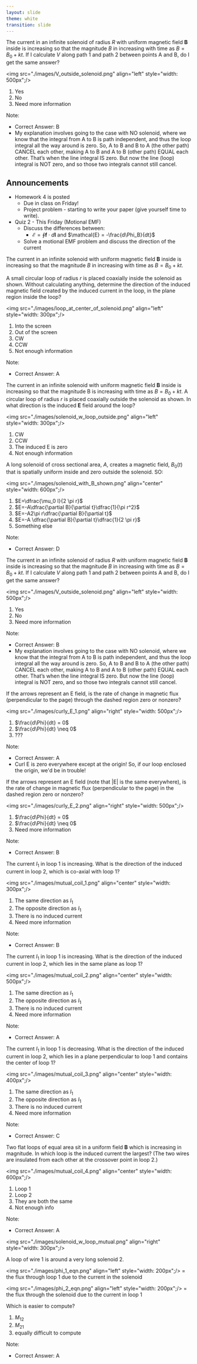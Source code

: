 ```yaml
---
layout: slide
theme: white
transition: slide
---
```


<section data-markdown>

The current in an infinite solenoid of radius $R$ with uniform magnetic field $\mathbf{B}$ inside is increasing so that the magnitude $B$ in increasing with time as $B=B_0+kt$.  If I calculate $V$ along path 1 and path 2 between points A and B, do I get the same answer?

<img src="./images/V_outside_solenoid.png" align="left" style="width: 500px";/>


1. Yes
2. No
3. Need more information

Note:
* Correct Answer: B
* My explanation involves going to the case with NO solenoid, where we know that the integral from A to B is path independent, and thus the loop integral all the way around is zero. So, A to B and B to A (the other path) CANCEL each other, making A to B and A to B (other path) EQUAL each other. That’s when the line integral IS zero. But now the line (loop) integral is NOT zero, and so those two integrals cannot still cancel.

</section>

<section data-markdown>

## Announcements

* Homework 4 is posted
  * Due in class on Friday!
  * Project problem - starting to write your paper (give yourself time to write).
* Quiz 2 - This Friday (Motional EMF)
  * Discuss the differences between:
    * $\mathcal{E} = \oint \mathbf{f} \cdot d\mathbf{l}$ and $\mathcal{E} = -\frac{d\Phi_B}{dt}$
  * Solve a motional EMF problem and discuss the direction of the current

</section>

<section data-markdown>

The current in an infinite solenoid with uniform magnetic field $\mathbf{B}$ inside is increasing so that the magnitude $B$ in increasing with time as $B=B_0+kt$.

A small circular loop of radius $r$ is placed coaxially inside the solenoid as shown.  Without calculating anything, determine the direction of the induced magnetic field created by the induced current in the loop, in the plane region inside the loop?

<img src="./images/loop_at_center_of_solenoid.png" align="left" style="width: 300px";/>


1. Into the screen
2. Out of the screen
3. CW
4. CCW
5. Not enough information

Note:
* Correct Answer: A
</section>

<section data-markdown>

The current in an infinite solenoid with uniform magnetic field $\mathbf{B}$ inside is increasing so that the magnitude B is increasing with time as $B=B_0+kt$. A circular loop of radius $r$ is placed coaxially outside the solenoid as shown.  In what direction is the induced $\mathbf{E}$ field around the loop?

<img src="./images/solenoid_w_loop_outside.png" align="left" style="width: 300px";/>


1. CW
2. CCW
3. The induced E is zero
4. Not enough information


</section>

<section data-markdown>

A long solenoid of cross sectional area, $A$, creates a magnetic field, $B_0(t)$ that is spatially uniform inside and zero outside the solenoid. SO:

<img src="./images/solenoid_with_B_shown.png" align="center" style="width: 600px";/>


1. $E=\dfrac{\mu_0 I}{2 \pi r}$
2. $E=-A\dfrac{\partial B}{\partial t}\dfrac{1}{\pi r^2}$
3. $E=-A2\pi r\dfrac{\partial B}{\partial t}$
4. $E=-A \dfrac{\partial B}{\partial t}\dfrac{1}{2 \pi r}$
5. Something else

Note:
* Correct Answer: D

</section>

<section data-markdown>

The current in an infinite solenoid of radius $R$ with uniform magnetic field $\mathbf{B}$ inside is increasing so that the magnitude $B$ in increasing with time as $B=B_0+kt$.  If I calculate $V$ along path 1 and path 2 between points A and B, do I get the same answer?

<img src="./images/V_outside_solenoid.png" align="left" style="width: 500px";/>


1. Yes
2. No
3. Need more information

Note:
* Correct Answer: B
* My explanation involves going to the case with NO solenoid, where we know that the integral from A to B is path independent, and thus the loop integral all the way around is zero. So, A to B and B to A (the other path) CANCEL each other, making A to B and A to B (other path) EQUAL each other. That’s when the line integral IS zero. But now the line (loop) integral is NOT zero, and so those two integrals cannot still cancel.

</section>

<section data-markdown>

If the arrows represent an E field, is the rate of change in magnetic flux (perpendicular to the page) through the dashed region zero or nonzero?

<img src="./images/curly_E_1.png" align="right" style="width: 500px";/>

1. $\frac{d\Phi}{dt} = 0$
2. $\frac{d\Phi}{dt} \neq 0$
3. ???

Note:
* Correct Answer: A
* Curl E is zero everywhere except at the origin! So, if our loop enclosed the origin, we'd be in trouble!

</section>

<section data-markdown>
If the arrows represent an E field (note that |E| is the same everywhere), is the rate of change in magnetic flux (perpendicular to the page) in the dashed region zero or nonzero?


<img src="./images/curly_E_2.png" align="right" style="width: 500px";/>

1. $\frac{d\Phi}{dt} = 0$
2. $\frac{d\Phi}{dt} \neq 0$
3. Need more information

Note:
* Correct Answer: B

</section>

<section data-markdown>

The current $I_1$ in loop 1 is increasing. What is the direction of the induced current in loop 2, which is co-axial with loop 1?

<img src="./images/mutual_coil_1.png" align="center" style="width: 300px";/>

1. The same direction as $I_1$
2. The opposite direction as $I_1$
3. There is no induced current
4. Need more information

Note:
* Correct Answer: B
</section>

<section data-markdown>

The current $I_1$ in loop 1 is increasing. What is the direction of the induced current in loop 2, which lies in the same plane as loop 1?

<img src="./images/mutual_coil_2.png" align="center" style="width: 500px";/>

1. The same direction as $I_1$
2. The opposite direction as $I_1$
3. There is no induced current
4. Need more information

Note:
* Correct Answer: A
</section>

<section data-markdown>

The current $I_1$ in loop 1 is decreasing. What is the direction of the induced current in loop 2, which lies in a plane perpendicular to loop 1 and contains the center of loop 1?

<img src="./images/mutual_coil_3.png" align="center" style="width: 400px";/>

1. The same direction as $I_1$
2. The opposite direction as $I_1$
3. There is no induced current
4. Need more information

Note:
* Correct Answer: C
</section>

<section data-markdown>

Two flat loops of equal area sit in a uniform field $\mathbf{B}$ which is increasing in magnitude. In which loop is the induced current the largest? (The two wires are insulated from each other at the crossover point in loop 2.)

<img src="./images/mutual_coil_4.png" align="center" style="width: 600px";/>

1. Loop 1
2. Loop 2
3. They are both the same
4. Not enough info

Note:
* Correct Answer: A

</section>

<section data-markdown>

<img src="./images/solenoid_w_loop_mutual.png" align="right" style="width: 300px";/>

A loop of wire 1 is around a very long solenoid 2.

<img src="./images/phi_1_eqn.png" align="left" style="width: 200px";/>
= the flux through loop 1 due to the current in the solenoid

<img src="./images/phi_2_eqn.png" align="left" style="width: 200px";/>
= the flux through the solenoid due to the current in loop 1

Which is easier to compute?
1. $M_{12}$
2. $M_{21}$
3. equally difficult to compute

Note:
* Correct Answer: A

</section>
